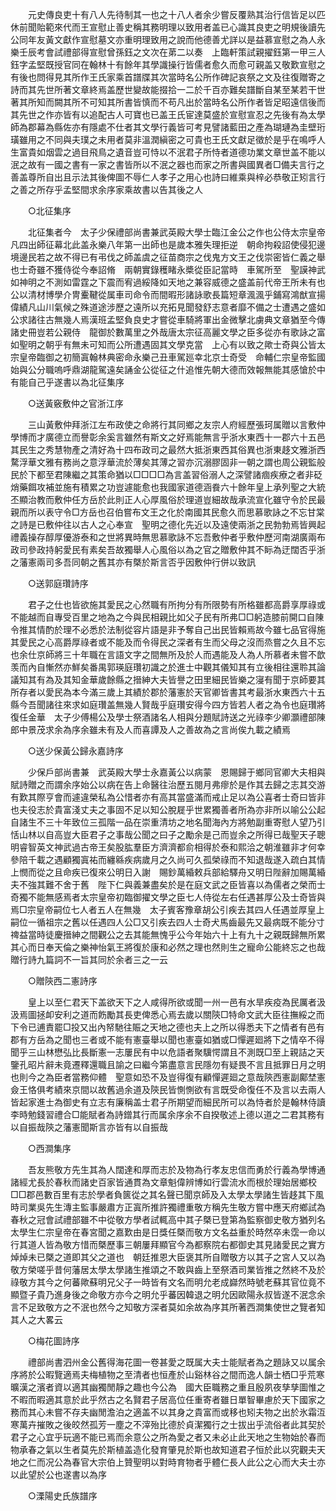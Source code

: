 <!-- { "loadSidebar": true } -->
　　元史傳良吏十有八人先待制其一也之十八人者余少嘗反覆熟其治行信皆足以匹休前聞貽範來代而王宣慰止善史稱其務明理以致用者盖已心識其良吏之明規後讀先公同年友黃文獻作宣慰墓文亦重明理致用之說而他德善尤詳以是益慕宣慰之為人永樂壬辰考會試禮部得宣慰曾孫鈺之文次在苐二以奏　上臨軒策試親擢鈺第一甲三人鈺字孟堅既授官同在翰林十有餘年其學識操行皆儒者愈久而愈可親盖又敬歎宣慰之有後也問得見其所作王氏家乘首譜牒其次當時名公所作碑記哀祭之文及往復贈寄之詩而其先世所著文章終焉盖歷世變故能掇拾一二於千百亦難矣譜斷自某至某若干世著其所知而闕其所不可知其所書皆慎而不苟凡出於當時名公所作者皆足昭遠信後而其先世之作亦皆有以追配古人可寶也已盖王氏宦達莫盛於宣慰宣忍之先後有為太學師為郡幕為縣佐亦有隱處不仕者其文學行義皆可考見譬諸藍田之產為瑚璉為圭壁珩璜雖用之不同與夫璞之未用者莫非溫潤縝密之可貴也王氏文獻足徵於是乎在鳴呼人生富貴如烟雲之過目飛鳥之遺音豈可恃以不泯君子所恃者道德功業文章世盖不能以泯之故有一國之書有一家之書皆所以不泯之器也而家之所書與國異者□備夫言行之善盖尊所自出且示法其後俾圖不辱仁人孝子之用心也詩曰維乘與梓必恭敬正矧言行之善之所存乎孟堅間求余序家乘故書以告其後之人 

　　○北征集序 

　　北征集者今　太子少保禮部尚書兼武英殿大學士臨江金公之作也公侍太宗皇帝凡四出師征幕北此盖永樂八年第一出師也是歲本雅失理拒逆　朝命拘殺詔使侵犯邊境邊民若之故不得已有弔伐之師盖虞之征苗商宗之伐鬼方文王之伐崇密皆仁義之舉也士奇雖不獲侍從今奉詔脩　兩朝實錄穫睹永槳從臣記當時　車駕所至　聖謨神武如神明之不測如雷霆之下震而宥過綏降如天地之兼容威德之盛盖前代帝王所未有也公以清材博學介冑櫜鞬從属車司命令而間暇形諸詠歌長篇短章渢渢乎鋪寫鴻猷宣揚偉績凡山川氣候之殊道途涉歷之遠所以充拓見聞發舒志意者靡不備之士遭遇之盛如公求諸往古無幾人焉漢班孟堅負良史才嘗從車騎將軍出金微擊北虜典文章猶至今傳諸史冊豈若公親侍　龍御於數萬里之外哉唐太宗征高麗文學之臣多從亦有歌詠之富如聖明之朝乎有無未可知而公所遭遇固其文學克當　上心有以致之歟士奇與公皆太宗皇帝臨御之初簡寘翰林典密命永樂己丑車駕廵幸北京士奇受　命輔仁宗皇帝監國始與公分職嗚呼鼎湖龍駕遠矣誦金公從征之什追惟先朝大德而效報無能其感愴於中有能自己乎遂書以為北征集序 

　　○送黃竅敷仲之官浙江序 

　　三山黃敷仲拜浙江左布政使之命將行其同鄉之友宗人府經歷張珂属贈以言敷仲學博而才廣德立而譽彰余奚言雖然有斯文之好焉能無言乎浙水東西十一郡六十五邑其民生之秀慧物產之清好為十四布政司之最然大抵浙東西其俗異也浙東趍文雅浙西騖浮華文雅有務尚之意浮華流於薄矣其薄之習亦沉溺膠固非一朝之謂也周公親監般民於下都至君陳繼之其策命猶以□□□□為言盖習俗溺人之深譬諸痼疾療之者非砭焇藥餌攻補並施有積累之功豈遽能愈也我國家道德涵飬六十餘年皇上承列聖之大統丕顯治教而敷仲任方岳於此則正人心厚風俗於理道豈細故哉承流宣化雖守令於民最親而所以表守令□方岳也召伯嘗布文王之化於南國其民愈久而思慕歌詠之不忘甘棠之詩是已敷仲往以古人之心奉宣　聖明之德化先近以及遠使兩浙之民勃勃焉皆興起禮義操存醇厚優游泰和之世將異時無思慕歌詠不忘吾敷仲者乎敷仲歷河南湖廣兩布政司參政持躬愛民有素矣吾故獨舉人心風俗以為之官之贈敷仲其不眎為迂闊否乎浙之藩憲兩司多吾同朝之舊其亦有槩於斯言否乎因敷仲行併以致訊 

　　○送郭庭瓚詩序 

　　君子之仕也皆欲施其愛民之心然職有所拘分有所限勢有所格雖都高爵享厚祿或不能越而自專受百里之地為之今與民相親比如父子民有所弗□□躬造膝前開口自陳令推其情酌於理不必悉於法制從容片語是非予奪自己出民皆賴焉故今雖七品官得施其愛民之心高爵厚祿者或不能及而令得民之深者有生而父母之沒而烝嘗之久且不忘也余仕京師將三十年職在言語文字之間無所及於人而遇能及人為人所慕者未嘗不歆羡而內自慚然亦鮮矣番禺郭瑛庭瓚初識之於進士中觀其儀知其有立後相往還聆其論議知其有為及其知金華歲餘縣之搢紳大夫皆譽之田里細民皆樂之寖有聞于京師要其所存者以愛民為本今滿三歲上其績於郡於藩憲於天官卿皆書其考最浙水東西六十五縣今吾聞諸往來求如庭瓚盖無幾人賢哉乎庭瓚安得今四方皆若人者之為令也庭瓚將復任金華　太子少傅楊公及學士祭酒諸名人相與分題賦詩送之光祿李少卿灝禮部陳郎中景茂求余為序余雖未有及人而喜譚及人之善故為之言尚俟九載之績焉 

　　○送少保黃公歸永嘉詩序 

　　少保戶部尚書兼　武英殿大學士永嘉黃公以病蒙　恩賜歸于鄉同官卿大夫相與賦詩贈之而謂余序始公以病在告上命醫往治歷五閱月弗瘳於是作其去歸之志其交游有歎其際亨會而遽違榮私為公惜者亦有高其當盛滿而戒止足以為公喜者士奇曰皆非也夫役志於貴富淺丈夫之事固不足以知公脫屣乎世累獨善者所為亦非所以喻公公起自諸生不三十年致位三孤階一品在崇重清坊之地名聞海內方將勉副重寄慰人望乃引恬山林以自高豈大臣君子之事哉公聞之曰子之勵余是己而豈余之所得已哉聖天子聰明睿智英文神武過古帝王矣股肱羣臣方濟濟都俞相得於泰和熙洽之朝淮雖非才何幸參陪千載之遇顧獨寘祐而纏緜疾病歲月之久尚可久孤榮祿而不知退哉遂入疏白其情上憫而從之且命疾已復來公明日入謝　賜鈔萬緍敕兵部給驛舟又明日陛辭加賜萬緍夫不強其難不舍于舊　陛下仁與義兼盡矣於是在庭文武之臣皆喜以為儒者之榮而士奇獨不能無感焉者太宗皇帝初臨御擢文學之臣七人侍從左右任遇甚厚公及士奇皆與焉□宗皇帝嗣位七人者五人在無幾　太子賓客豫章胡公引疾去其四人任遇並厚皇上嗣位一循祖宗之舊以任遇四人公□又引疾去四人士奇犬馬齒最先又最病既不能分寸禆益當時徒慶搢紳之間觀公之去其能無愧乎公今年始六十上有九十之親既歸無所累其心而日奉天倫之樂神怡氣王將復於康和必然之理也然則生之寵命公能終忘之也哉贈行詩九篇詞不一旨其同於余者三之一云 

　　○贈陝西二憲詩序 

　　皇上以至仁君天下盖欲天下之人咸得所欲或聞一州一邑有水旱疾疫為民厲者汲汲焉圖拯卹安利之道而飭勵其長吏俾悉心焉去歲以關陝□特命文武大臣往撫綏之而下令已逋責罷□投又出內帑馳往賑之天地之德也夫上之所以得悉夫下之情者有邑有郡有方岳為之聞也三者或不能有憲臺舉以聞也憲臺如猶或□憚遲廻將下之情卒不得聞乎三山林懋弘比長斷憲一志屢民有中以危語者聚驥愕謂且不測既□至上親詰之天鑒孔昭片辭未竟遷釋還職且諭之曰繼今第盡意言民隱勿有疑畏不言且抵罪日月之明也則今之為臣者當務仰體　聖意如恐不及豈得復有顧憚遲廻之意哉陝西憲副鄺埜憲僉王恪俱考績來京間以故舊過余道及陝民皆惻惻欲有言既受命復任不及言以去兩人皆起家進士為御史有立志有廉稱盖士君子所期望而細民所可以為恃者於是翰林侍讀李時勉錢習禮合□能賦者為詩鏳其行而属余序余不自揆敬述上德以道之二君其務有以自振哉陝之藩憲聞斯言亦皆有以自振哉 

　　○西澗集序 

　　吾友熊敬方先生其為人闊達和厚而志於及物為行孝友忠信而勇於行義為學博通諸經尤長於春秋而諸史百家皆通貫為文章魁偉辨博如行雲流水而根於理始居鄉校□□郡邑數百里有志於學者負篋從之其名聲已聞京師及入太學太學諸生皆趍其下風時司業吳先生漙主監事嚴肅方正寘所推許獨禮重敬方稱先生敬方嘗中應天府鄉試為春秋之冠會試禮部雖不中從敬方學者試輒高中其子槩已登第為監察御史敬方猶列名太學生仁宗皇帝在春宮聞之嘉歎由是日獎任槩而敬方文名益重於時然卒未霑一命以行其道人皆為敬方惜而槩歷事三朝屢拜顯官今為都察院右都御史其見諸愛民之實方焯焯未已槩之道即其父之道也　朝廷推恩大臣褒其所自贈敬方以其子之宮人又以為敬方榮嗟乎昔何藩居太學太學諸生推頌之不敢與齒上至祭酒司業皆推之然終不及於祿敬方其今之何蕃歟蘇明兄父子一時皆有文名而明允老成巋然時號老蘇其官位竟不顯暨子貴乃進身後之命敬方亦今之明允乎蕃因韓退之明允因歐陽永叔皆遂不泯念余言不足致敬方之不泯也然今之知敬方深者莫如余故為序其所著西澗集使世之覽者知其人之大畧云 

　　○梅花圖詩序 

　　禮部尚書泗州金公舊得海花圖一卷甚愛之既属大夫士能賦者為之題詠又以属余序將於公暇覽適焉夫梅植物之至清者也恒產於山谿林谷之間而逸人韻士栖□乎荒寒曠漢之濱者資以適其幽獨閒靜之趣也今公為　國大臣職務之重且殷夙夜孳孳圖惟之不暇而暇適其意於此乎然古之名賢君子居高位任重寄者雖日單智畢慮於天下國家之務而其心未嘗不存夫幽閒澹泊之適盖不以其身之貴富而或移也矧夫物之出於氷霜沍寒萬卉摧敗之後皎然孤芳一塵之不滓殆比德於貞潔獨行之士拔出乎流俗者此其契於君子之心宜乎玩適不能已焉而余意公之所為愛之者又未必止此天地之生物始於春而物承春之氣以生者莫先於斯植盖造化發育肇見於斯也故知道君子恒於此以究觀夫天地之仁而况公為春官大宗伯上贊聖明以對時育物者乎體仁長人此公之心而大夫士亦以此望於公也遂書以為序 

　　○溧陽史氏族譜序 

